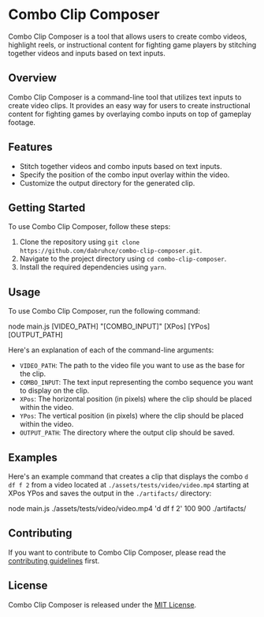 # Combo Clip Composer

Combo Clip Composer is a tool that allows users to create combo videos, highlight reels, or instructional content for fighting game players by stitching together videos and inputs based on text inputs.

## Overview

Combo Clip Composer is a command-line tool that utilizes text inputs to create video clips. It provides an easy way for users to create instructional content for fighting games by overlaying combo inputs on top of gameplay footage.

## Features

- Stitch together videos and combo inputs based on text inputs.
- Specify the position of the combo input overlay within the video.
- Customize the output directory for the generated clip.

## Getting Started

To use Combo Clip Composer, follow these steps:

1. Clone the repository using `git clone https://github.com/dabruhce/combo-clip-composer.git`.
2. Navigate to the project directory using `cd combo-clip-composer`.
3. Install the required dependencies using `yarn`.

## Usage

To use Combo Clip Composer, run the following command:

node main.js [VIDEO_PATH] "[COMBO_INPUT]" [XPos] [YPos] [OUTPUT_PATH]


Here's an explanation of each of the command-line arguments:

- `VIDEO_PATH`: The path to the video file you want to use as the base for the clip.
- `COMBO_INPUT`: The text input representing the combo sequence you want to display on the clip.
- `XPos`: The horizontal position (in pixels) where the clip should be placed within the video.
- `YPos`: The vertical position (in pixels) where the clip should be placed within the video.
- `OUTPUT_PATH`: The directory where the output clip should be saved.

## Examples

Here's an example command that creates a clip that displays the combo `d df f 2` from a video located at `./assets/tests/video/video.mp4` starting at XPos YPos and saves the output in the `./artifacts/` directory:

node main.js ./assets/tests/video/video.mp4 'd df f 2' 100 900 ./artifacts/


## Contributing

If you want to contribute to Combo Clip Composer, please read the [contributing guidelines](CONTRIBUTING.md) first.

## License

Combo Clip Composer is released under the [MIT License](LICENSE).

